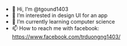 - 👋 Hi, I’m @tgound1403
- 👀 I’m interested in design UI for an app
- 🌱 I’m currently learning computer science
- 📫 How to reach me with facebook: https://www.facebook.com/trduongng1403/

